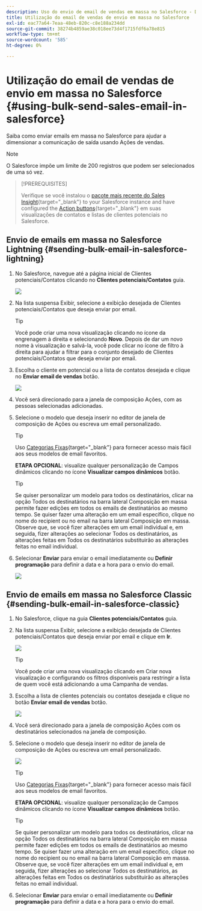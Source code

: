 ```yaml
---
description: Uso do envio de email de vendas em massa no Salesforce - Documentação do Marketo - Documentação do produto
title: Utilização do email de vendas de envio em massa no Salesforce
exl-id: eac77a64-7eaa-48eb-820c-c8e188a234dd
source-git-commit: 38274b4859ae38c018ee73d4f1715fdf6a78e815
workflow-type: tm+mt
source-wordcount: '585'
ht-degree: 0%

---
```


# Utilização do email de vendas de envio em massa no Salesforce {#using-bulk-send-sales-email-in-salesforce}

Saiba como enviar emails em massa no Salesforce para ajudar a dimensionar a comunicação de saída usando Ações de vendas.

>[!NOTE]
>
>O Salesforce impõe um limite de 200 registros que podem ser selecionados de uma só vez.

>[!PREREQUISITES]
>
>Verifique se você instalou o [pacote mais recente do Sales Insight](/help/marketo/product-docs/marketo-sales-insight/msi-for-salesforce/upgrading/upgrading-your-msi-package.md){target="_blank"} to your Salesforce instance and have configured the [Action buttons](/help/marketo/product-docs/marketo-sales-insight/actions/crm/salesforce-package-configuration/add-action-buttons-to-salesforce-list-view.md){target="_blank"} em suas visualizações de contatos e listas de clientes potenciais no Salesforce.

## Envio de emails em massa no Salesforce Lightning {#sending-bulk-email-in-salesforce-lightning}

1. No Salesforce, navegue até a página inicial de Clientes potenciais/Contatos clicando no **Clientes potenciais/Contatos** guia.

   ![](assets/using-bulk-send-sales-email-in-salesforce-1.png)

1. Na lista suspensa Exibir, selecione a exibição desejada de Clientes potenciais/Contatos que deseja enviar por email.

   >[!TIP]
   >
   >Você pode criar uma nova visualização clicando no ícone da engrenagem à direita e selecionando **Novo**. Depois de dar um novo nome à visualização e salvá-la, você pode clicar no ícone de filtro à direita para ajudar a filtrar para o conjunto desejado de Clientes potenciais/Contatos que deseja enviar por email.

1. Escolha o cliente em potencial ou a lista de contatos desejada e clique no **Enviar email de vendas** botão.

   ![](assets/using-bulk-send-sales-email-in-salesforce-2.png)

1. Você será direcionado para a janela de composição Ações, com as pessoas selecionadas adicionadas.

1. Selecione o modelo que deseja inserir no editor de janela de composição de Ações ou escreva um email personalizado.

   >[!TIP]
   >
   >Uso [Categorias Fixas](/help/marketo/product-docs/marketo-sales-insight/actions/email/using-the-compose-window/using-a-template-in-the-compose-window.md#pinning-template-categories-in-the-compose-window){target="_blank"} para fornecer acesso mais fácil aos seus modelos de email favoritos.

   **ETAPA OPCIONAL**: visualize qualquer personalização de Campos dinâmicos clicando no ícone **Visualizar campos dinâmicos** botão.

   >[!TIP]
   >
   >Se quiser personalizar um modelo para todos os destinatários, clicar na opção Todos os destinatários na barra lateral Composição em massa permite fazer edições em todos os emails de destinatários ao mesmo tempo. Se quiser fazer uma alteração em um email específico, clique no nome do recipient ou no email na barra lateral Composição em massa. Observe que, se você fizer alterações em um email individual e, em seguida, fizer alterações ao selecionar Todos os destinatários, as alterações feitas em Todos os destinatários substituirão as alterações feitas no email individual.

1. Selecionar **Enviar** para enviar o email imediatamente ou **Definir programação** para definir a data e a hora para o envio do email.

   ![](assets/using-bulk-send-sales-email-in-salesforce-3.png)

## Envio de emails em massa no Salesforce Classic {#sending-bulk-email-in-salesforce-classic}

1. No Salesforce, clique na guia **Clientes potenciais/Contatos** guia.

1. Na lista suspensa Exibir, selecione a exibição desejada de Clientes potenciais/Contatos que deseja enviar por email e clique em **Ir**.

   ![](assets/using-bulk-send-sales-email-in-salesforce-4.png)

   >[!TIP]
   >
   >Você pode criar uma nova visualização clicando em Criar nova visualização e configurando os filtros disponíveis para restringir a lista de quem você está adicionando a uma Campanha de vendas.

1. Escolha a lista de clientes potenciais ou contatos desejada e clique no botão **Enviar email de vendas** botão.

   ![](assets/using-bulk-send-sales-email-in-salesforce-5.png)

1. Você será direcionado para a janela de composição Ações com os destinatários selecionados na janela de composição.

1. Selecione o modelo que deseja inserir no editor de janela de composição de Ações ou escreva um email personalizado.

   ![](assets/using-bulk-send-sales-email-in-salesforce-6.png)

   >[!TIP]
   >
   >Uso [Categorias Fixas](/help/marketo/product-docs/marketo-sales-insight/actions/email/using-the-compose-window/using-a-template-in-the-compose-window.md#pinning-template-categories-in-the-compose-window){target="_blank"} para fornecer acesso mais fácil aos seus modelos de email favoritos.

   **ETAPA OPCIONAL**: visualize qualquer personalização de Campos dinâmicos clicando no ícone **Visualizar campos dinâmicos** botão.

   >[!TIP]
   >
   >Se quiser personalizar um modelo para todos os destinatários, clicar na opção Todos os destinatários na barra lateral Composição em massa permite fazer edições em todos os emails de destinatários ao mesmo tempo. Se quiser fazer uma alteração em um email específico, clique no nome do recipient ou no email na barra lateral Composição em massa. Observe que, se você fizer alterações em um email individual e, em seguida, fizer alterações ao selecionar Todos os destinatários, as alterações feitas em Todos os destinatários substituirão as alterações feitas no email individual.

1. Selecionar **Enviar** para enviar o email imediatamente ou **Definir programação** para definir a data e a hora para o envio do email.
